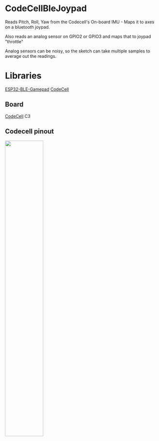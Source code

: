 # CodeCellBleJoypad
Reads Pitch, Roll, Yaw from the Codecell's On-board IMU - Maps it to axes on a bluetooth joypad.

Also reads an analog sensor on GPIO2 or GPIO3 and maps that to joypad "throttle"

Analog sensors can be noisy, so the sketch can take multiple samples to average out the readings.

# Libraries 
[ESP32-BLE-Gamepad](https://github.com/lemmingDev/ESP32-BLE-Gamepad)
[CodeCell](https://github.com/microbotsio/CodeCell) 

## Board 
[CodeCell](https://github.com/microbotsio/CodeCell) C3 

## Codecell pinout
<img src="https://moore.dk/codecellPinout.webp" width="50%">


